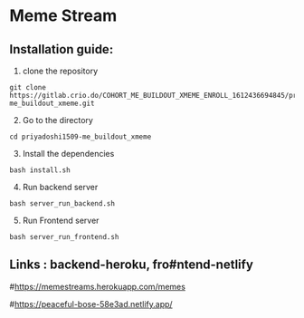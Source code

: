 # Meme Stream

## Installation guide:

1. clone the repository

```
git clone https://gitlab.crio.do/COHORT_ME_BUILDOUT_XMEME_ENROLL_1612436694845/priyadoshi1509-me_buildout_xmeme.git

```

2. Go to the directory

```
cd priyadoshi1509-me_buildout_xmeme
```

3. Install the dependencies

```
bash install.sh
```

4. Run backend server

```
bash server_run_backend.sh

```

5. Run Frontend server

```
bash server_run_frontend.sh

```


## Links : backend-heroku, fro#ntend-netlify

#https://memestreams.herokuapp.com/memes

#https://peaceful-bose-58e3ad.netlify.app/

